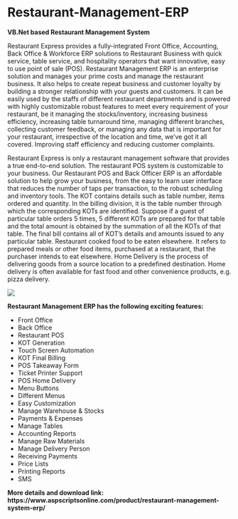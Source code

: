 # Restaurant-Management-ERP
<b>VB.Net based Restaurant Management System</b>

Restaurant Express provides a fully-integrated Front Office, Accounting, Back Office & Workforce ERP solutions to Restaurant Business with quick service, table service, and hospitality operators that want innovative, easy to use point of sale (POS). Restaurant Management ERP is an enterprise solution and manages your prime costs and manage the restaurant business. It also helps to create repeat business and customer loyalty by building a stronger relationship with your guests and customers. It can be easily used by the staffs of different restaurant departments and is powered with highly customizable robust features to meet every requirement of your restaurant, be it managing the stocks/inventory, increasing business efficiency, increasing table turnaround time, managing different branches, collecting customer feedback, or managing any data that is important for your restaurant, irrespective of the location and time, we’ve got it all covered. Improving staff efficiency and reducing customer complaints.

Restaurant Express is only a restaurant management software that provides a true end-to-end solution. The restaurant POS system is customizable to your business. Our Restaurant POS and Back Officer ERP is an affordable solution to help grow your business, from the easy to learn user interface that reduces the number of taps per transaction, to the robust scheduling and inventory tools. The KOT contains details such as table number, items ordered and quantity. In the billing division, it is the table number through which the corresponding KOTs are identified. Suppose if a guest of particular table orders 5 times, 5 different KOTs are prepared for that table and the total amount is obtained by the summation of all the KOTs of that table. The final bill contains all of KOT’s details and amounts issued to any particular table. Restaurant cooked food to be eaten elsewhere. It refers to prepared meals or other food items, purchased at a restaurant, that the purchaser intends to eat elsewhere. Home Delivery is the process of delivering goods from a source location to a predefined destination. Home delivery is often available for fast food and other convenience products, e.g. pizza delivery.

<img src="https://www.aspscriptsonline.com/wp-content/uploads/2017/07/RPOS-10.png">

<b>Restaurant Management ERP has the following exciting features:</b>

<ul>
<li>Front Office</li>
<li>Back Office</li>
<li>Restaurant POS</li>
<li>KOT Generation</li>
<li>Touch Screen Automation</li>
<li>KOT Final Billing</li>
<li>POS Takeaway Form</li>
<li>Ticket Printer Support</li>
<li>POS Home Delivery</li>
<li>Menu Buttons</li>
<li>Different Menus</li>
<li>Easy Customization</li>
<li>Manage Warehouse & Stocks</li>
<li>Payments & Expenses</li>
<li>Manage Tables</li>
<li>Accounting Reports</li>
<li>Manage Raw Materials</li>
<li>Manage Delivery Person</li>
<li>Receiving Payments</li>
<li>Price Lists</li>
<li>Printing Reports</li>
<li>SMS</li>
</ul>
<b>More details and download link:</b><br>
<b>https://www.aspscriptsonline.com/product/restaurant-management-system-erp/</b>
